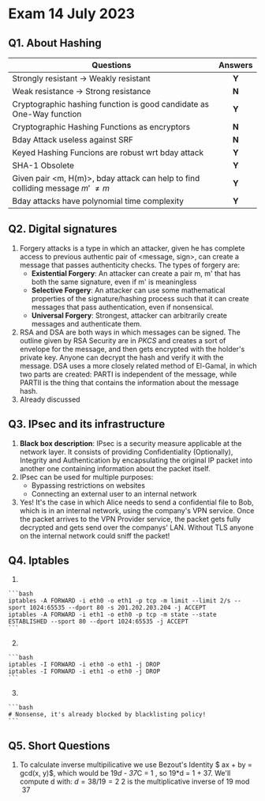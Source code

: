 # Exam 14 July 2023

## Q1. About Hashing

| Questions | Answers |
| ------------------------ | :---: |
| Strongly resistant -> Weakly resistant | **Y** |
| Weak resistance -> Strong resistance | **N** |
| Cryptographic hashing function is good candidate as One-Way function | **Y** |
| Cryptographic Hashing Functions as encryptors | **N** |
| Bday Attack useless against SRF | **N** |
| Keyed Hashing Funcions are robust wrt bday attack | **Y** |
| SHA-1 Obsolete | **Y** |
| Given pair \<m, H(m)\>, bday attack can help to find colliding message $m'$ $\neq m$ | **Y** |
| Bday attacks have polynomial time complexity | **Y** |

## Q2. Digital signatures

1. Forgery attacks is a type in which an attacker, given he has complete access to previous authentic pair of <message, sign>, can create a message that passes authenticity checks.
The types of forgery are:
    - **Existential Forgery**: An attacker can create a pair m, m' that has both the same signature, even if m' is meaningless
    - **Selective Forgery**: An attacker can use some mathematical properties of the signature/hashing process such that it can create messages that pass authentication, even if nonsensical.
    - **Universal Forgery**: Strongest, attacker can arbitrarily create messages and authenticate them.
2. RSA and DSA are both ways in which messages can be signed. The outline given by RSA Security are in *PKCS* and creates a sort of envelope for the message, and then gets encrypted with the holder's private key. Anyone can decrypt the hash and verify it with the message. DSA uses a more closely related method of El-Gamal, in which two parts are created: PARTI is independent of the message, while PARTII is the thing that contains the information about the message hash.
3. Already discussed

## Q3. IPsec and its infrastructure

1. **Black box description**: IPsec is a security measure applicable at the network layer. It consists of providing Confidentiality (Optionally), Integrity and Authentication by encapsulating the original IP packet into another one containing information about the packet itself.
2. IPsec can be used for multiple purposes:
    - Bypassing restrictions on websites
    - Connecting an external user to an internal network
3. Yes! It's the case in which Alice needs to send a confidential file to Bob, which is in an internal network, using the company's VPN service. Once the packet arrives to the VPN Provider service, the packet gets fully decrypted and gets send over the companys' LAN. Without TLS anyone on the internal network could sniff the packet!

## Q4.  Iptables

1.

    ```bash
    iptables -A FORWARD -i eth0 -o eth1 -p tcp -m limit --limit 2/s --sport 1024:65535 --dport 80 -s 201.202.203.204 -j ACCEPT
    iptables -A FORWARD -i eth1 -o eth0 -p tcp -m state --state ESTABLISHED --sport 80 --dport 1024:65535 -j ACCEPT
    ```

2.

    ```bash
    iptables -I FORWARD -i eth0 -o eth1 -j DROP
    iptables -I FORWARD -i eth1 -o eth0 -j DROP
    ```

3.

    ```bash
    # Nonsense, it's already blocked by blacklisting policy!
    ```

## Q5. Short Questions

1. To calculate inverse multipilicative we use Bezout's Identity $ ax + by = gcd(x, y)$, which would be 19*d - 37*C = 1 , so 19*d = 1 + 37. We'll compute d with:
$d = 38 / 19 = 2$
2 is the multiplicative inverse of $19 \bmod 37$
